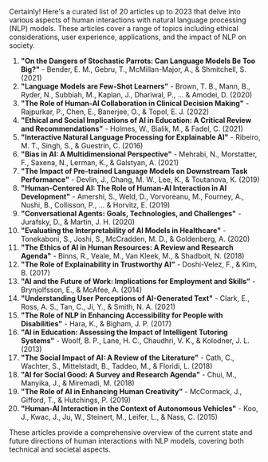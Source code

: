 Certainly! Here's a curated list of 20 articles up to 2023 that delve into various aspects of human interactions with natural language processing (NLP) models. These articles cover a range of topics including ethical considerations, user experience, applications, and the impact of NLP on society.

1. **"On the Dangers of Stochastic Parrots: Can Language Models Be Too Big?"** - Bender, E. M., Gebru, T., McMillan-Major, A., & Shmitchell, S. (2021)
2. **"Language Models are Few-Shot Learners"** - Brown, T. B., Mann, B., Ryder, N., Subbiah, M., Kaplan, J., Dhariwal, P., ... & Amodei, D. (2020)
3. **"The Role of Human-AI Collaboration in Clinical Decision Making"** - Rajpurkar, P., Chen, E., Banerjee, O., & Topol, E. J. (2022)
4. **"Ethical and Social Implications of AI in Education: A Critical Review and Recommendations"** - Holmes, W., Bialik, M., & Fadel, C. (2021)
5. **"Interactive Natural Language Processing for Explainable AI"** - Ribeiro, M. T., Singh, S., & Guestrin, C. (2016)
6. **"Bias in AI: A Multidimensional Perspective"** - Mehrabi, N., Morstatter, F., Saxena, N., Lerman, K., & Galstyan, A. (2021)
7. **"The Impact of Pre-trained Language Models on Downstream Task Performance"** - Devlin, J., Chang, M. W., Lee, K., & Toutanova, K. (2019)
8. **"Human-Centered AI: The Role of Human-AI Interaction in AI Development"** - Amershi, S., Weld, D., Vorvoreanu, M., Fourney, A., Nushi, B., Collisson, P., ... & Horvitz, E. (2019)
9. **"Conversational Agents: Goals, Technologies, and Challenges"** - Jurafsky, D., & Martin, J. H. (2020)
10. **"Evaluating the Interpretability of AI Models in Healthcare"** - Tonekaboni, S., Joshi, S., McCradden, M. D., & Goldenberg, A. (2020)
11. **"The Ethics of AI in Human Resources: A Review and Research Agenda"** - Binns, R., Veale, M., Van Kleek, M., & Shadbolt, N. (2018)
12. **"The Role of Explainability in Trustworthy AI"** - Doshi-Velez, F., & Kim, B. (2017)
13. **"AI and the Future of Work: Implications for Employment and Skills"** - Brynjolfsson, E., & McAfee, A. (2014)
14. **"Understanding User Perceptions of AI-Generated Text"** - Clark, E., Ross, A. S., Tan, C., Ji, Y., & Smith, N. A. (2021)
15. **"The Role of NLP in Enhancing Accessibility for People with Disabilities"** - Hara, K., & Bigham, J. P. (2017)
16. **"AI in Education: Assessing the Impact of Intelligent Tutoring Systems"** - Woolf, B. P., Lane, H. C., Chaudhri, V. K., & Kolodner, J. L. (2013)
17. **"The Social Impact of AI: A Review of the Literature"** - Cath, C., Wachter, S., Mittelstadt, B., Taddeo, M., & Floridi, L. (2018)
18. **"AI for Social Good: A Survey and Research Agenda"** - Chui, M., Manyika, J., & Miremadi, M. (2018)
19. **"The Role of AI in Enhancing Human Creativity"** - McCormack, J., Gifford, T., & Hutchings, P. (2019)
20. **"Human-AI Interaction in the Context of Autonomous Vehicles"** - Koo, J., Kwac, J., Ju, W., Steinert, M., Leifer, L., & Nass, C. (2015)

These articles provide a comprehensive overview of the current state and future directions of human interactions with NLP models, covering both technical and societal aspects.